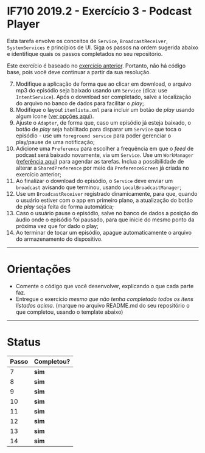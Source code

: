 # IF710 2019.2 - Exercício 3 - Podcast Player

Esta tarefa envolve os conceitos de `Service`, `BroadcastReceiver`, `SystemServices` e princípios de UI. 
Siga os passos na ordem sugerida abaixo e identifique quais os passos completados no seu repositório. 

Este exercício é baseado no [exercício anterior](https://github.com/if710/2019.2-exercicio-2-podcast). Portanto, não há código base, pois você deve continuar a partir da sua resolução. 

7. Modifique a aplicação de forma que ao clicar em download, o arquivo mp3 do episódio seja baixado usando um `Service` (dica: use `IntentService`). Após o download ser completado, salve a localização do arquivo no banco de dados para facilitar o *play*;
8. Modifique o layout `itemlista.xml` para incluir um botão de *play* usando algum ícone ([ver opções aqui](https://www.iconfinder.com/search/?q=android%20play)). 
9. Ajuste o `Adapter`, de forma que, caso um episódio já esteja baixado, o botão de *play* seja habilitado para disparar um `Service` que toca o episódio - use um `foreground service` para poder gerenciar o play/pause de uma notificação;
10. Adicione uma `Preference` para escolher a frequência em que o *feed* de podcast será baixado novamente, via um `Service`. Use um `WorkManager` ([referência aqui](https://developer.android.com/topic/libraries/architecture/workmanager)) para agendar as tarefas. Inclua a possibilidade de alterar a `SharedPreference` por meio da `PreferenceScreen` já criada no exercício anterior;
11. Ao finalizar o download do episódio, o `Service` deve enviar um `broadcast` avisando que terminou, usando `LocalBroadcastManager`;
12. Use um `BroadcastReceiver` registrado dinamicamente, para que, quando o usuário estiver com o app em primeiro plano, a atualização do botão de *play* seja feita de forma automática;
13. Caso o usuário pause o episódio, salve no banco de dados a posição do áudio onde o episódio foi pausado, para que inicie do mesmo ponto da próxima vez que for dado o play;
14. Ao terminar de tocar um episódio, apague automaticamente o arquivo do armazenamento do dispositivo. 

---

# Orientações

  - Comente o código que você desenvolver, explicando o que cada parte faz.
  - Entregue o exercício *mesmo que não tenha completado todos os itens listados acima*. (marque no arquivo README.md do seu repositório o que completou, usando o template abaixo)

----

# Status

| Passo | Completou? |
| ------ | ------ |
| 7 | **sim** |
| 8 | **sim** |
| 9 | **sim** |
| 10 | **sim** |
| 11 | **sim** |
| 12 | **sim** |
| 13 | **sim** |
| 14 | **sim** |
